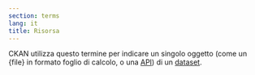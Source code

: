 ```yaml
---
section: terms
lang: it 
title: Risorsa
---
```



CKAN utilizza questo termine per indicare un singolo oggetto (come un {file} in formato foglio di calcolo, o una [API](/glossary/it/api/)) di un [dataset](/glossary/it/dataset/).
